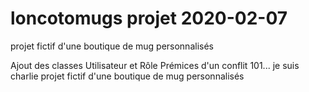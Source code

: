 # loncotomugs projet 2020-02-07
projet fictif d'une boutique de mug personnalisés

Ajout des classes Utilisateur et Rôle
Prémices d'un conflit 101...
je suis charlie projet fictif d'une boutique de mug personnalisés

